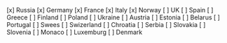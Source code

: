 [x] Russia
[x] Germany
[x] France
[x] Italy
[x] Norway
[ ] UK
[ ] Spain
[ ] Greece
[ ] Finland
[ ] Poland
[ ] Ukraine
[ ] Austria
[ ] Estonia
[ ] Belarus
[ ] Portugal
[ ] Swees
[ ] Swizerland
[ ] Chroatia
[ ] Serbia
[ ] Slovakia
[ ] Slovenia
[ ] Monaco
[ ] Luxemburg
[ ] Denmark